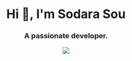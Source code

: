<h1 align="center">Hi 👋, I'm Sodara Sou</h1>
<h3 align="center">A passionate developer.</h3>
<p align="center">
  <a href="https://skillicons.dev">
    <img src="https://skillicons.dev/icons?i=nextjs,laravel,postgres" />
  </a>
</p>
